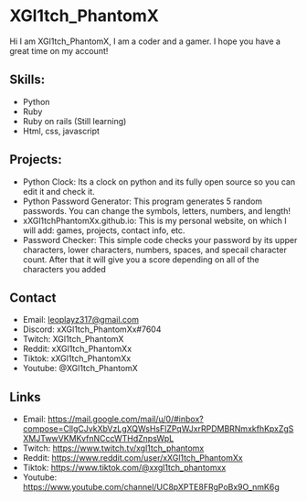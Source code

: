 # XGl1tch_PhantomX
Hi I am XGl1tch_PhantomX, I am a coder and a gamer. I hope you have a great time on my account!

## Skills:
* Python
* Ruby
* Ruby on rails (Still learning)
* Html, css, javascript

## Projects:
* Python Clock: Its a clock on python and its fully open source so you can edit it and check it.
* Python Password Generator: This program generates 5 random passwords. You can change the symbols, letters, numbers, and length!
* xXGl1tchPhantomXx.github.io: This is my personal website, on which I will add: games, projects, contact info, etc.
* Password Checker: This simple code checks your password by its upper characters, lower characters, numbers, spaces, and specail character count. After that it will give you a score depending on all of the characters you added

## Contact
* Email: leoplayz317@gmail.com
* Discord: xXGl1tch_PhantomXx#7604
* Twitch: XGl1tch_PhantomX
* Reddit: xXGl1tch_PhantomXx
* Tiktok: xXGl1tch_PhantomXx
* Youtube: @XGl1tch_PhantomX

## Links
* Email: https://mail.google.com/mail/u/0/#inbox?compose=CllgCJvkXbVzLgXQWsHsFlZPqWJxrRPDMBRNmxkfhKpxZgSXMJTwwVKMKvfnNCccWTHdZnpsWpL
* Twitch: https://www.twitch.tv/xgl1tch_phantomx
* Reddit: https://www.reddit.com/user/xXGl1tch_PhantomXx
* Tiktok: https://www.tiktok.com/@xxgl1tch_phantomxx
* Youtube: https://www.youtube.com/channel/UC8pXPTE8FRgPoBx9O_nmK6g
